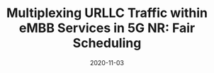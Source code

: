 ---
title: "Multiplexing URLLC Traffic within eMBB Services in 5G NR: Fair Scheduling"
date: 2020-11-03
publishDate: 
authors: ["**Hao Yin**", "Lyutianyang Zhang", "Sumit Roy"]
publication_types: ["2"]
abstract: ""
featured: false
publication: "IEEE Transactions on Communications"
---